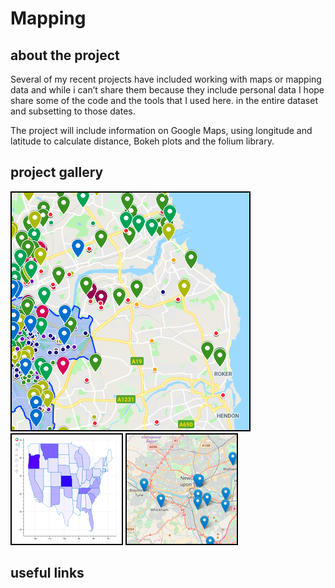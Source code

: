 # Mapping

## about the project

Several of my recent projects have included working with maps or mapping data and while i can’t share them because they include personal data I hope share some of the code and the tools that I used here. in the entire dataset and subsetting to those
dates.

The project will include information on Google Maps, using longitude and latitude to calculate distance, Bokeh plots and the folium library.

## project gallery

![Googlemaps](Maps/participationsquareb.png?raw=true)
![Bokeh](Maps/statessquareb.png?raw=true)
![Folium Map](Maps/foliumsquareb.png?raw=true)

## useful links



